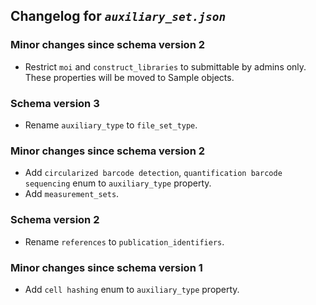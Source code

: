 ## Changelog for *`auxiliary_set.json`*

### Minor changes since schema version 2

* Restrict `moi` and `construct_libraries` to submittable by admins only. These properties will be moved to Sample objects.

### Schema version 3

* Rename `auxiliary_type` to `file_set_type`.

### Minor changes since schema version 2

* Add `circularized barcode detection`, `quantification barcode sequencing` enum to `auxiliary_type` property.
* Add `measurement_sets`.

### Schema version 2

* Rename `references` to `publication_identifiers`.

### Minor changes since schema version 1

* Add `cell hashing` enum to `auxiliary_type` property.
